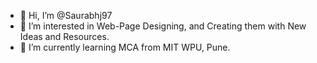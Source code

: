 - 👋 Hi, I’m @Saurabhj97
- 👀 I’m interested in Web-Page Designing, and Creating them with New Ideas and Resources.
- 🌱 I’m currently learning MCA from MIT WPU, Pune.

<!---
Saurabhj97/Saurabhj97 is a ✨ special ✨ repository because its `README.md` (this file) appears on your GitHub profile.
You can click the Preview link to take a look at your changes.
--->
